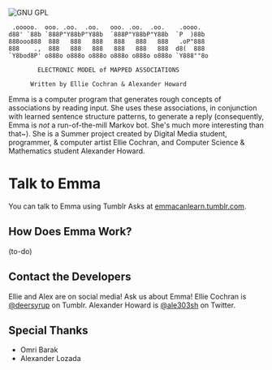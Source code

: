 ![GNU GPL](https://www.gnu.org/graphics/gplv3-88x31.png)

     .ooooo.  ooo. .oo.  .oo.   ooo. .oo.  .oo.    .oooo.
    d88' `88b `888P"Y88bP"Y88b  `888P"Y88bP"Y88b  `P  )88b
    888ooo888  888   888   888   888   888   888   .oP"888
    888    .,  888   888   888   888   888   888  d8(  888
    `Y8bod8P' o888o o888o o888o o888o o888o o888o `Y888""8o

            ELECTRONIC MODEL of MAPPED ASSOCIATIONS

          Written by Ellie Cochran & Alexander Howard

Emma is a computer program that generates rough concepts of associations by reading input. She uses these associations, in conjunction with learned sentence structure patterns, to generate a reply (consequently, Emma is *not* a run-of-the-mill Markov bot. She's much more interesting than that~). She is a Summer project created by Digital Media student, programmer, & computer artist Ellie Cochran, and Computer Science & Mathematics student Alexander Howard.

# Talk to Emma
You can talk to Emma using Tumblr Asks at [emmacanlearn.tumblr.com](http://emmacanlearn.tumblr.com/ask).

## How Does Emma Work?
(to-do)

## Contact the Developers
Ellie and Alex are on social media! Ask us about Emma!
Ellie Cochran is [@deersyrup](http://deersyrup.tumblr.com) on Tumblr.
Alexander Howard is [@ale303sh](http://www.twitter.com/ale303sh) on Twitter.

## Special Thanks
 * Omri Barak
 * Alexander Lozada